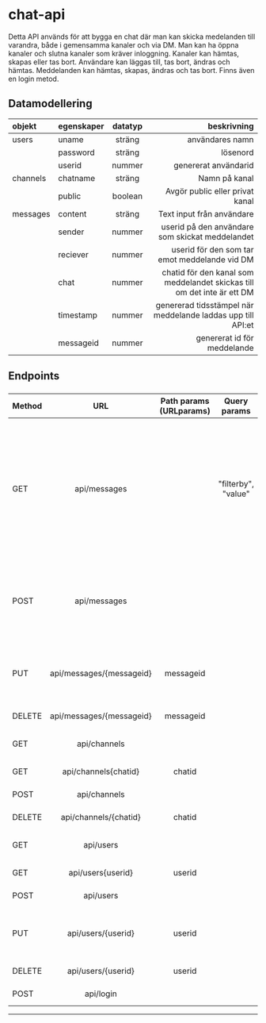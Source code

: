 # chat-api

Detta API används för att bygga en chat där man kan skicka medelanden till varandra, både i gemensamma kanaler och via DM. Man kan ha öppna kanaler och slutna kanaler som kräver inloggning. Kanaler kan hämtas, skapas eller tas bort. Användare kan läggas till, tas bort, ändras och hämtas. Meddelanden kan hämtas, skapas, ändras och tas bort. Finns även en login metod.
####


## Datamodellering
|objekt | egenskaper | datatyp | beskrivning|
|:------|:------|:---:|---:|
|users |uname | sträng | användares namn |
| |password | sträng | lösenord |
| |userid | nummer | genererat användarid |
|channels|chatname | sträng | Namn på kanal |
|| public | boolean | Avgör public eller privat kanal |
|messages|content | sträng | Text input från användare |
| |sender | nummer | userid på den användare som skickat meddelandet |
|| reciever | nummer | userid för den som tar emot meddelande vid DM |
|| chat | nummer | chatid för den kanal som meddelandet skickas till om det inte är ett DM |
| |timestamp | nummer | genererad tidsstämpel när meddelande laddas upp till API:et |
| |messageid | nummer | genererat id för meddelande |





## Endpoints


###
| Method | URL| Path params (URLparams) | Query params | Body params |Description |
|:-----|:---:|:---:|:---:|:---:|---|
| GET | api/messages || "filterby", "value" | | Hämta meddelanden. Ange med hjälpa av query-string om det ska hämtas med värde för kanal(chat) eller DM(sender), ange kanalen eller avsändarens id ("chat-value" respektive "sender-value") enligt logiken: api/messages/?filterby=chat&value=chatValue där chatValue ersätts med din kanals id. Returnerar { "content" , "chat" , "sender" ,"timestamp" , messageid}|
| POST | api/messages | | | {"content", "sender", "chat" } eller {"content" , "sender" , "reciever" } | Skapa ett nytt meddelande, ange i body om meddelanden ska ha parameter {chat} eller {reciver} beroende på om det ska användas i en kanal eller som ett DM. "timestamp" och "messageid" genereras automatiskt vid POST |
| PUT  |  api/messages/{messageid}| messageid ||| Uppdatera ett meddelande med ett angivet {messageid}. Skicka med de parametrar som ska ändras i body. Alla parametrar utom "messageid" kan ändras.|
 |DELETE | api/messages/{messageid} | messageid | | | Ta bort ett meddelande med ett angivet {messageid}. |
| GET | api/channels | | | | Hämta samtliga kanaler. Returnerar {"chatname" , "public" , "chatid"} |
| GET | api/channels{chatid} | chatid | | | Hämta en kanal med ett angivet {chatid}. |
| POST | api/channels | | | {"chatname" , "public"} | Skapa en ny kanal.  Chatid skapas automatiskt vid POST. |
| DELETE | api/channels/{chatid}| chatid | | | Ta bort en befintlig kanal med ett angivet {chatid}. |
| GET | api/users | | | | Hämta samtliga användare. Returnerar {"uname" , "password" , "userid"} |
|GET | api/users{userid} | userid | |  | Hämta en användare med ett angivet {userid} .|
| POST | api/users | | | { "uname", "password"} | Lägga till ny användare. |
| PUT | api/users/{userid}  | userid | || Uppdatera ett users-objekt med ett angivet {userid}. Lägg till {"uname"} eller {"password"} i body beroende på vad som ska ändras. |
| DELETE | api/users/{userid}  | userid | | | Ta bort en användare ed ett angivet {userid}. |
| POST | api/login | | | {"uname","password" } | Logga in som användare. |

----------------------------------------

